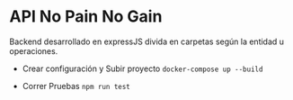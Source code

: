 # API No Pain No Gain

Backend desarrollado en expressJS divida en carpetas según la entidad u operaciones. 
- Crear configuración y Subir proyecto
`docker-compose up --build`

- Correr Pruebas
`npm run test`
